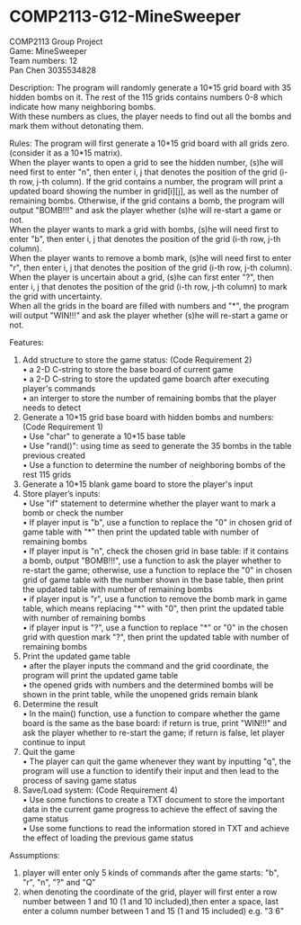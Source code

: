 # COMP2113-G12-MineSweeper

COMP2113 Group Project  
Game: MineSweeper  
Team numbers: 12  
Pan Chen 3035534828     

Description: The program will randomly generate a 10\*15 grid board with 35 hidden bombs on it. The rest of the 115 grids contains numbers 0-8 which indicate how many neighboring bombs.  
With these numbers as clues, the player needs to find out all the bombs and mark them without detonating them.  

Rules: 
The program will first generate a 10\*15 grid board with all grids zero. (consider it as a 10\*15 matrix).  
When the player wants to open a grid to see the hidden number, (s)he will need first to enter "n", then enter i, j that denotes the position of the grid (i-th row, j-th column). If the grid contains a number, the program will print a updated board showing the number in grid[i][j], as well as the number of remaining bombs. Otherwise, if the grid contains a bomb, the program will output "BOMB!!!" and ask the player whether (s)he will re-start a game or not.  
When the player wants to mark a grid with bombs, (s)he will need first to enter "b", then enter i, j that denotes the position of the grid (i-th row, j-th column).  
When the player wants to remove a bomb mark, (s)he will need first to enter "r", then enter i, j that denotes the position of the grid (i-th row, j-th column).  
When the player is uncertain about a grid, (s)he can first enter "?", then enter i, j that denotes the position of the grid (i-th row, j-th column) to mark the grid with uncertainty.  
When all the grids in the board are filled with numbers and "*", the program will output "WIN!!!" and ask the player whether (s)he will re-start a game or not.  

Features:  

1. Add structure to store the game status: (Code Requirement 2)  
• a 2-D C-string to store the base board of current game  
• a 2-D C-string to store the updated game boarch after executing player's commands  
• an interger to store the number of remaining bombs that the player needs to detect  
2. Generate a 10\*15 grid base board with hidden bombs and numbers: (Code Requirement 1)  
•	Use "char" to generate a 10\*15 base table  
•	Use "rand()": using time as seed to generate the 35 bombs in the table previous created  
•	Use a function to determine the number of neighboring bombs of the rest 115 grids  
3. Generate a 10\*15 blank game board to store the player's input  
4. Store player’s inputs:  
•	Use "if" statement to determine whether the player want to mark a bomb or check the number  
•	If player input is "b", use a function to replace the "0" in chosen grid of game table with "\*" then print the updated table with number of remaining bombs  
• If player input is "n", check the chosen grid in base table: if it contains a bomb, output "BOMB!!!", use a function to ask the player whether to re-start the game; otherwise, use a function to replace the "0" in chosen grid of game table with the number shown in the base table, then print the updated table with number of remaining bombs  
•	if player input is "r", use a function to remove the bomb mark in game table, which means replacing "\*" with "0", then print the updated table with number of remaining bombs  
•	if player input is "?", use a function to replace "\*" or "0" in the chosen grid with question mark "?", then print the updated table with number of remaining bombs  
5. Print the updated game table  
•	after the player inputs the command and the grid coordinate, the program will print the updated game table  
•	the opened grids with numbers and the determined bombs will be shown in the print table, while the unopened grids remain blank  
6. Determine the result  
•	In the main() function, use a function to compare whether the game board is the same as the base board: if return is true, print "WIN!!!" and ask the player whether to re-start the game; if return is false, let player continue to input  
7. Quit the game  
•	The player can quit the game whenever they want by inputting "q", the program will use a function to identify their input and then lead to the process of saving game status  
8. Save/Load system: (Code Requirement 4)  
•	Use some functions to create a TXT document to store the important data in the current game progress to achieve the effect of saving the game status  
•	Use some functions to read the information stored in TXT and achieve the effect of loading the previous game status  

Assumptions:  
1. player will enter only 5 kinds of commands after the game starts: "b", "r", "n", "?" and "Q"  
2. when denoting the coordinate of the grid, player will first enter a row number between 1 and 10 (1 and 10 included),then enter a space, last enter a column number between 1 and 15 (1 and 15 included) e.g. "3 6"  
